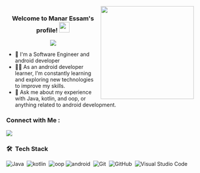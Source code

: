 
<img width="250" align="right" src="https://c.tenor.com/_DOBjnGspYAAAAAM/code-coding.gif">

<h3 align="center">
  Welcome to Manar Essam's profile!
  <img src="https://media.giphy.com/media/hvRJCLFzcasrR4ia7z/giphy.gif" width="28">
</h3>

<!-- Typing SVG by DenverCoder1 - https://github.com/DenverCoder1/readme-typing-svg -->
<p align="center">
  <a href="https://github.com/DenverCoder1/readme-typing-svg"><img src="https://readme-typing-svg.herokuapp.com/?lines=Android-Developer%20kotlin%20developer;Always%20learning%20new%20things&font=Fira%20Code&center=true&width=440&height=45&color=f75c7e&vCenter=true&size=22"></a>
</p> 

- 🏢 I'm a Software Engineer and android developer
- 👨‍💻 As an android developer learner, I'm constantly learning and exploring new technologies to improve my skills.
- 💬 Ask me about my experience with Java, kotlin, and oop, or anything related to android development.




### Connect with Me :

<a href="https://linkedin.com/in/manar-essam" target="_blank"><img src="https://img.shields.io/badge/-Manar%20Essam-0077B5?style=for-the-badge&logo=Linkedin&logoColor=white"/></a>

### 🛠 &nbsp;Tech Stack
![Java](https://img.shields.io/badge/-Java-05122A?style=flat&logo=java)&nbsp;
![kotlin](https://img.shields.io/badge/-Kotlin-05122A?style=flat&logo=kotlin&logoColor=563D7C)&nbsp;
![oop](https://img.shields.io/badge/-OOP-05122A?style=flat&logo=oop)
![android](https://img.shields.io/badge/-Android-05122A?style=flat&logo=android&logoColor=339933)&nbsp;
![Git](https://img.shields.io/badge/-Git-05122A?style=flat&logo=git)&nbsp;
![GitHub](https://img.shields.io/badge/-GitHub-05122A?style=flat&logo=github)&nbsp;
![Visual Studio Code](https://img.shields.io/badge/-Visual%20Studio%20Code-05122A?style=flat&logo=visual-studio-code&logoColor=007ACC)&nbsp;
